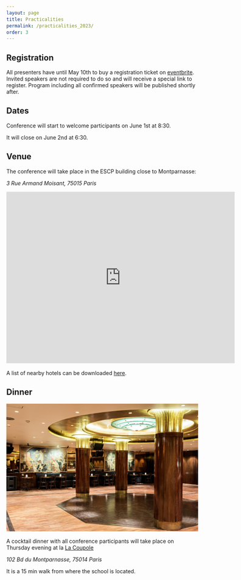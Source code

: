 ```yaml
---
layout: page
title: Practicalities
permalink: /practicalities_2023/
order: 3
---
```



## Registration

All presenters have until May 10th to buy a registration ticket on [eventbrite](https://www.eventbrite.com/e/t2m-conference-paris-tickets-625202807427). Invited speakers are not required to do so and will receive a special link to register.
Program including all confirmed speakers will be published shortly after.

## Dates

Conference will start to welcome participants on June 1st at 8:30.

It will close on June 2nd at 6:30.


## Venue

The conference will take place in the ESCP building close to Montparnasse:

*3 Rue Armand Moisant, 75015 Paris*




<iframe src="https://www.google.com/maps/embed?pb=!1m18!1m12!1m3!1d2625.822156632339!2d2.314878176015093!3d48.84253087132997!2m3!1f0!2f0!3f0!3m2!1i1024!2i768!4f13.1!3m3!1m2!1s0x47e670339b680e2f%3A0x52e665ec20f7585e!2sESCP%20Business%20School%20Paris%20Campus%20%2F%20Montparnasse!5e0!3m2!1sfr!2sfr!4v1682628667982!5m2!1sfr!2sfr" width="600" height="450" style="border:0;" allowfullscreen="" loading="lazy" referrerpolicy="no-referrer-when-downgrade"></iframe>

A list of nearby hotels can be downloaded [here](assets/ESCPHotelsMontparnasse.pdf).

## Dinner

![Dancing of La Coupole](assets/../../assets/img/coupole.jpg)

A cocktail dinner with all conference participants will take place on Thursday evening at la [La Coupole](https://www.lacoupole-paris.com/)

*102 Bd du Montparnasse, 75014 Paris*

It is a 15 min walk from where the school is located.
